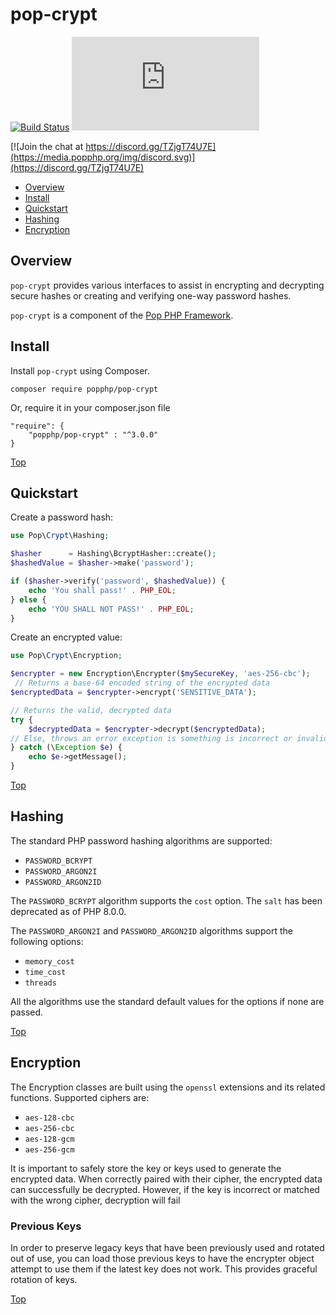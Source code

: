 pop-crypt
=========

[![Build Status](https://github.com/popphp/pop-crypt/workflows/phpunit/badge.svg)](https://github.com/popphp/pop-crypt/actions)
[![Coverage Status](http://cc.popphp.org/coverage.php?comp=pop-crypt)](http://cc.popphp.org/pop-crypt/)

[![Join the chat at https://discord.gg/TZjgT74U7E](https://media.popphp.org/img/discord.svg)](https://discord.gg/TZjgT74U7E)

* [Overview](#overview)
* [Install](#install)
* [Quickstart](#quickstart)
* [Hashing](#hashing)
* [Encryption](#encryption)

Overview
--------
`pop-crypt` provides various interfaces to assist in encrypting and decrypting secure hashes
or creating and verifying one-way password hashes.

`pop-crypt` is a component of the [Pop PHP Framework](http://www.popphp.org/).

Install
-------

Install `pop-crypt` using Composer.

    composer require popphp/pop-crypt

Or, require it in your composer.json file

    "require": {
        "popphp/pop-crypt" : "^3.0.0"
    }

[Top](#pop-crypt)

Quickstart
----------

Create a password hash:

```php
use Pop\Crypt\Hashing;

$hasher      = Hashing\BcryptHasher::create();
$hashedValue = $hasher->make('password');

if ($hasher->verify('password', $hashedValue)) {
    echo 'You shall pass!' . PHP_EOL;
} else {
    echo 'YOU SHALL NOT PASS!' . PHP_EOL;
}
```

Create an encrypted value:

```php
use Pop\Crypt\Encryption;

$encrypter = new Encryption\Encrypter($mySecureKey, 'aes-256-cbc');
 // Returns a base-64 encoded string of the encrypted data
$encryptedData = $encrypter->encrypt('SENSITIVE_DATA');

// Returns the valid, decrypted data
try {
    $decryptedData = $encrypter->decrypt($encryptedData);
// Else, throws an error exception is something is incorrect or invalid
} catch (\Exception $e) {
    echo $e->getMessage(); 
}
```

[Top](#pop-crypt)

Hashing
-------

The standard PHP password hashing algorithms are supported:

- `PASSWORD_BCRYPT`
- `PASSWORD_ARGON2I`
- `PASSWORD_ARGON2ID`

The `PASSWORD_BCRYPT` algorithm supports the `cost` option. The `salt` has been deprecated as of PHP 8.0.0.

The `PASSWORD_ARGON2I` and `PASSWORD_ARGON2ID` algorithms support the following options:

- `memory_cost`
- `time_cost`
- `threads`

All the algorithms use the standard default values for the options if none are passed.

[Top](#pop-crypt)

Encryption
----------

The Encryption classes are built using the `openssl` extensions and its related functions. Supported ciphers are:

- `aes-128-cbc`
- `aes-256-cbc`
- `aes-128-gcm`
- `aes-256-gcm`

It is important to safely store the key or keys used to generate the encrypted data. When correctly paired with
their cipher, the encrypted data can successfully be decrypted. However, if the key is incorrect or matched with
the wrong cipher, decryption will fail

### Previous Keys

In order to preserve legacy keys that have been previously used and rotated out of use, you can load those previous
keys to have the encrypter object attempt to use them if the latest key does not work. This provides graceful rotation
of keys.

[Top](#pop-crypt)
